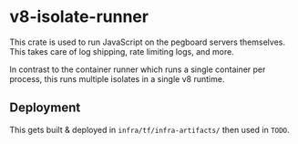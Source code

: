 # v8-isolate-runner

This crate is used to run JavaScript on the pegboard servers themselves. This takes care of log shipping, rate
limiting logs, and more.

In contrast to the container runner which runs a single container per process, this runs multiple isolates in
a single v8 runtime.

## Deployment

This gets built & deployed in `infra/tf/infra-artifacts/` then used in `TODO`.
